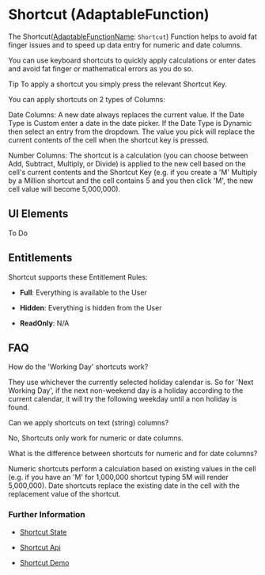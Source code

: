 # Shortcut (AdaptableFunction)

The Shortcut([AdaptableFunctionName](https://api.adaptabletools.com/modules/_src_predefinedconfig_common_types_.html#adaptablefunctionname): `Shortcut`) Function helps to avoid fat finger issues and to speed up data entry for numeric and date columns.

You can use keyboard shortcuts to quickly apply calculations or enter dates and avoid fat finger or mathematical errors as you do so.

Tip
To apply a shortcut you simply press the relevant Shortcut Key.

You can apply shortcuts on 2 types of Columns:

Date Columns: A new date always replaces the current value. If the Date Type is Custom enter a date in the date picker. If the Date Type is Dynamic then select an entry from the dropdown.  The value you pick will replace the current contents of the cell when the shortcut key is pressed.

Number Columns: The shortcut is a calculation (you can choose between Add, Subtract, Multiply, or Divide) is applied to the new cell based on the cell's current contents and the Shortcut Key (e.g. if you create a 'M' Multiply by a Million shortcut and the cell contains 5 and you then click 'M', the new cell value will become 5,000,000).



## UI Elements
To Do

## Entitlements
Shortcut supports these Entitlement Rules:

- **Full**: Everything is available to the User

- **Hidden**: Everything is hidden from the User

- **ReadOnly**: N/A

## FAQ

How do the 'Working Day' shortcuts work?

They use whichever the currently selected holiday calendar is. So for 'Next Working Day', if the next non-weekend day is a holiday according to the current calendar, it will try the following weekday until a non holiday is found.

Can we apply shortcuts on text (string) columns?

No, Shortcuts only work for numeric or date columns. 

What is the difference between shortcuts for numeric and for date columns?

Numeric shortcuts perform a calculation based on existing values in the cell (e.g. if you have an 'M' for 1,000,000 shortcut typing 5M will render 5,000,000). Date shortcuts replace the existing date in the cell with the replacement value of the shortcut.

### Further Information

- [Shortcut State](https://api.adaptabletools.com/interfaces/_src_predefinedconfig_freetextcolumnstate_.freetextcolumnstate.html)

- [Shortcut Api](https://api.adaptabletools.com/interfaces/_src_api_freetextcolumnapi_.freetextcolumnapi.html)

- [Shortcut Demo](https://demo.adaptabletools.com/column/aggridfreetextcolumndemo)



